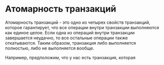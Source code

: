 # Атомарность транзакций

Атомарность транзакций - это одно из четырех свойств транзакций, которое гарантирует, что все операции внутри транзакции 
выполняются как единое целое. Если одна из операций внутри транзакции завершается неудачно, то все остальные операции
также откатываются. Таким образом, транзакция либо выполняется полностью, либо не выполняется вообще.

Например, предположим, что у нас есть транзакция, которая 